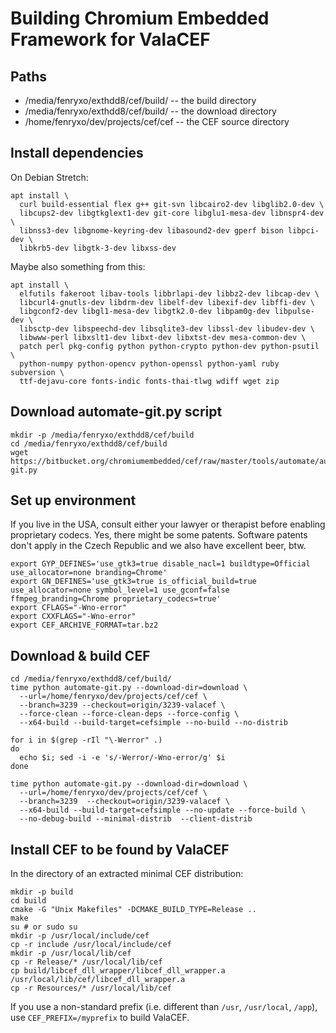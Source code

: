 Building Chromium Embedded Framework for ValaCEF
===========================================

Paths
-----

  * /media/fenryxo/exthdd8/cef/build/ -- the build directory
  * /media/fenryxo/exthdd8/cef/build/ -- the download directory
  * /home/fenryxo/dev/projects/cef/cef -- the CEF source directory

Install dependencies
------------------

On Debian Stretch:

    apt install \
      curl build-essential flex g++ git-svn libcairo2-dev libglib2.0-dev \
      libcups2-dev libgtkglext1-dev git-core libglu1-mesa-dev libnspr4-dev \
      libnss3-dev libgnome-keyring-dev libasound2-dev gperf bison libpci-dev \
      libkrb5-dev libgtk-3-dev libxss-dev

Maybe also something from this:

    apt install \
      elfutils fakeroot libav-tools libbrlapi-dev libbz2-dev libcap-dev \
      libcurl4-gnutls-dev libdrm-dev libelf-dev libexif-dev libffi-dev \
      libgconf2-dev libgl1-mesa-dev libgtk2.0-dev libpam0g-dev libpulse-dev \
      libsctp-dev libspeechd-dev libsqlite3-dev libssl-dev libudev-dev \
      libwww-perl libxslt1-dev libxt-dev libxtst-dev mesa-common-dev \
      patch perl pkg-config python python-crypto python-dev python-psutil \
      python-numpy python-opencv python-openssl python-yaml ruby subversion \
      ttf-dejavu-core fonts-indic fonts-thai-tlwg wdiff wget zip

Download automate-git.py script
----------------------------

    mkdir -p /media/fenryxo/exthdd8/cef/build
    cd /media/fenryxo/exthdd8/cef/build
    wget https://bitbucket.org/chromiumembedded/cef/raw/master/tools/automate/automate-git.py

Set up environment
----------------

If you live in the USA, consult either your lawyer or therapist before enabling proprietary codecs.
Yes, there might be some patents. Software patents don't apply in the Czech Republic and we also
have excellent beer, btw.
 
    export GYP_DEFINES='use_gtk3=true disable_nacl=1 buildtype=Official use_allocator=none branding=Chrome'
    export GN_DEFINES='use_gtk3=true is_official_build=true use_allocator=none symbol_level=1 use_gconf=false ffmpeg_branding=Chrome proprietary_codecs=true'
    export CFLAGS="-Wno-error"
    export CXXFLAGS="-Wno-error"
    export CEF_ARCHIVE_FORMAT=tar.bz2

Download & build CEF
------------------

    cd /media/fenryxo/exthdd8/cef/build/
    time python automate-git.py --download-dir=download \
      --url=/home/fenryxo/dev/projects/cef/cef \
      --branch=3239 --checkout=origin/3239-valacef \
      --force-clean --force-clean-deps --force-config \
      --x64-build --build-target=cefsimple --no-build --no-distrib
    
    for i in $(grep -rIl "\-Werror" .)
    do
      echo $i; sed -i -e 's/-Werror/-Wno-error/g' $i
    done
    
    time python automate-git.py --download-dir=download \
      --url=/home/fenryxo/dev/projects/cef/cef \
      --branch=3239  --checkout=origin/3239-valacef \
      --x64-build --build-target=cefsimple --no-update --force-build \
      --no-debug-build --minimal-distrib  --client-distrib

Install CEF to be found by ValaCEF
------------------------------

In the directory of an extracted minimal CEF distribution:

    mkdir -p build
    cd build
    cmake -G "Unix Makefiles" -DCMAKE_BUILD_TYPE=Release ..
    make
    su # or sudo su
    mkdir -p /usr/local/include/cef
    cp -r include /usr/local/include/cef
    mkdir -p /usr/local/lib/cef
    cp -r Release/* /usr/local/lib/cef
    cp build/libcef_dll_wrapper/libcef_dll_wrapper.a /usr/local/lib/cef/libcef_dll_wrapper.a
    cp -r Resources/* /usr/local/lib/cef

If you use a non-standard prefix (i.e. different than `/usr`, `/usr/local`, `/app`), use `CEF_PREFIX=/myprefix`
to build ValaCEF.
